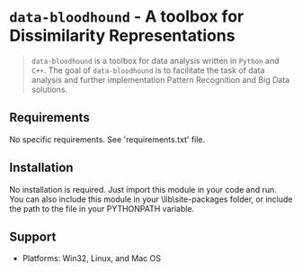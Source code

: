 # `data-bloodhound` - A toolbox for Dissimilarity Representations

> `data-bloodhound` is a toolbox for data analysis written in `Python` and `C++`. The goal of `data-bloodhound` is to facilitate the task of data analysis and further implementation Pattern Recognition and Big Data solutions.

## Requirements

No specific requirements. See 'requirements.txt' file.

## Installation

No installation is required. Just import this module in your code and run. You can also include this module in your
<Python>\lib\site-packages folder, or include the path to the file in your PYTHONPATH variable.

## Support

* Platforms: Win32, Linux, and Mac OS
